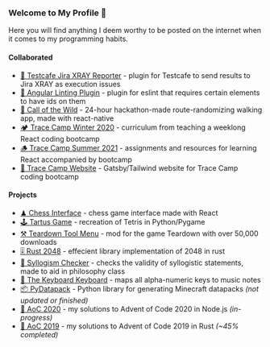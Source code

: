 ### Welcome to My Profile 🐢

Here you will find anything I deem worthy to be posted on the internet when it comes to my programming habits.

#### Collaborated

- [🧾 Testcafe Jira XRAY Reporter](https://github.com/Mjtlittle/testcafe-reporter-atc-spec) - plugin for Testcafe to send results to Jira XRAY as execution issues
- [🧺 Angular Linting Plugin](https://github.com/Mjtlittle/eslint-plugin-clean-testing) - plugin for eslint that requires certain elements to have ids on them
- [🌲 Call of the Wild](https://github.com/Mjtlittle/Call-of-the-Wild) - 24-hour hackathon-made route-randomizing walking app, made with react-native
- [🏕 Trace Camp Winter 2020](https://github.com/jlarmstrongiv/tracecamp-winter-2020) - curriculum from teaching a weeklong React coding bootcamp
- [🪵 Trace Camp Summer 2021](https://github.com/ClemsonTRACE/tracecamp-summer-2021) - assignments and resources for learning React accompanied by bootcamp
- [📌 Trace Camp Website](https://github.com/bekkblando/tracecamp) - Gatsby/Tailwind website for Trace Camp coding bootcamp

#### Projects

- [♟ Chess Interface](https://mjtlittle.github.io/react-chess/) - chess game interface made with React
- [🕹 Tartus Game](https://github.com/Mjtlittle/Tartus-Game) - recreation of Tetris in Python/Pygame
- [⚒ Teardown Tool Menu](https://github.com/Mjtlittle/teardown-tool-menu) - mod for the game Teardown with over 50,000 downloads
- [🎚 Rust 2048](https://github.com/Mjtlittle/Rust-2048) - effecient library implementation of 2048 in rust
- [🧩 Syllogism Checker](https://mjtlittle.github.io/Syllogism-Checker/) - checks the validity of syllogistic statements, made to aid in philosophy class
- [🎹 The Keyboard Keyboard](https://mjtlittle.github.io/Keyboard-Keyboard/) - maps all alpha-numeric keys to music notes
- [📦 PyDatapack](https://github.com/Mjtlittle/PyDatapack) - Python library for generating Minecraft datapacks *(not updated or finished)*
- [🎁 AoC 2020](https://github.com/Mjtlittle/Advent-of-Code-2020) - my solutions to Advent of Code 2020 in Node.js *(in-progress)*
- [🎄 AoC 2019](https://github.com/Mjtlittle/Advent-of-Code-2019) - my solutions to Advent of Code 2019 in Rust *(~45% completed)*
